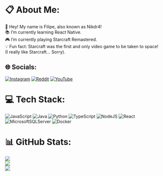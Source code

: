 # 📋 About Me:

👾 Hey! My name is Filipe, also known as Nikdr4!<br>📚 I’m currently learning React Native.<br>🎮 I’m currently playing Starcraft Remastered.<br>💡 Fun fact: Starcraft was the first and only video game to be taken to space! (I really like Starcraft... Sorry).

## 🌐 Socials:

[![Instagram](https://img.shields.io/badge/Instagram-%23E4405F.svg?logo=Instagram&logoColor=white)](https://instagram.com/filipe_yay) [![Reddit](https://img.shields.io/badge/Reddit-%23FF4500.svg?logo=Reddit&logoColor=white)](https://reddit.com/user/Nikdr44) [![YouTube](https://img.shields.io/badge/YouTube-%23FF0000.svg?logo=YouTube&logoColor=white)](https://youtube.com/@filipe_yay)

# 💻 Tech Stack:

![JavaScript](https://img.shields.io/badge/javascript-%23323330.svg?style=flat&logo=javascript&logoColor=%23F7DF1E) ![Java](https://img.shields.io/badge/java-%23ED8B00.svg?style=flat&logo=openjdk&logoColor=white) ![Python](https://img.shields.io/badge/python-3670A0?style=flat&logo=python&logoColor=ffdd54) ![TypeScript](https://img.shields.io/badge/typescript-%23007ACC.svg?style=flat&logo=typescript&logoColor=white) ![NodeJS](https://img.shields.io/badge/node.js-6DA55F?style=flat&logo=node.js&logoColor=white) ![React](https://img.shields.io/badge/react-%2320232a.svg?style=flat&logo=react&logoColor=%2361DAFB) ![MicrosoftSQLServer](https://img.shields.io/badge/Microsoft%20SQL%20Server-CC2927?style=flat&logo=microsoft%20sql%20server&logoColor=white) ![Docker](https://img.shields.io/badge/docker-%230db7ed.svg?style=flat&logo=docker&logoColor=white)

# 📊 GitHub Stats:

![](https://github-readme-stats.vercel.app/api?username=filipeyay&theme=onedark&hide_border=true&include_all_commits=true&count_private=true)<br/>
![](https://github-readme-streak-stats.herokuapp.com/?user=filipeyay&theme=onedark&hide_border=true)<br/>
![](https://github-readme-stats.vercel.app/api/top-langs/?username=filipeyay&theme=onedark&hide_border=true&include_all_commits=true&count_private=true&layout=compact)

<!-- Proudly created with GPRM ( https://gprm.itsvg.in ) -->
